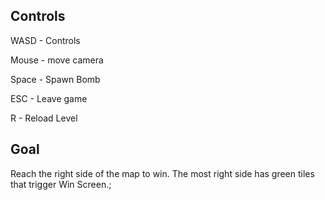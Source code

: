 ## Controls

WASD - Controls

Mouse - move camera

Space - Spawn Bomb

ESC - Leave game

R - Reload Level

## Goal
Reach the right side of the map to win. The most right side has green tiles that trigger Win Screen.;

